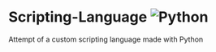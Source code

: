 # Scripting-Language ![Python](https://skillicons.dev/icons?i=python)
Attempt of a custom scripting language made with Python

